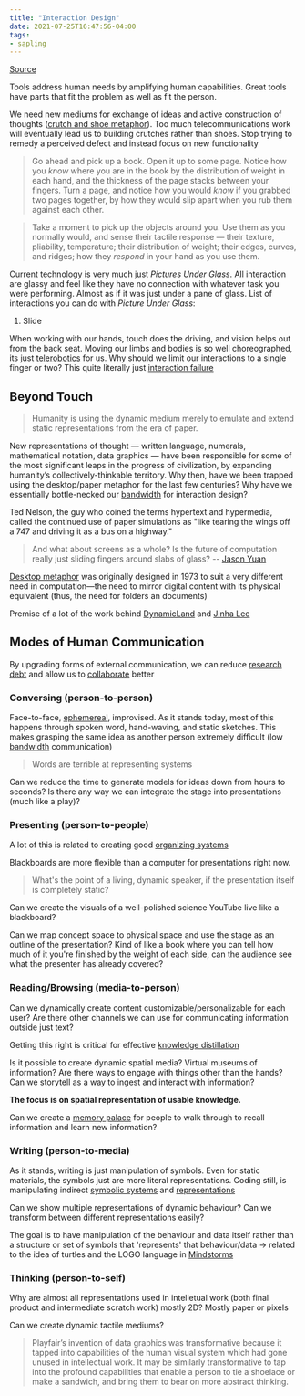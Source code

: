 ```yaml
---
title: "Interaction Design"
date: 2021-07-25T16:47:56-04:00
tags:
- sapling
---
```


[Source](http://worrydream.com/ABriefRantOnTheFutureOfInteractionDesign/?utm_source=pocket_mylist)

Tools address human needs by amplifying human capabilities. Great tools have parts that fit the problem as well as fit the person.

We need new mediums for exchange of ideas and active construction of thoughts ([crutch and shoe metaphor](thoughts/crutch%20and%20shoe%20metaphor.md)). Too much telecommunications work will eventually lead us to building crutches rather than shoes. Stop trying to remedy a perceived defect and instead focus on new functionality

> Go ahead and pick up a book. Open it up to some page. Notice how you _know_ where you are in the book by the distribution of weight in each hand, and the thickness of the page stacks between your fingers. Turn a page, and notice how you would _know_ if you grabbed two pages together, by how they would slip apart when you rub them against each other.

> Take a moment to pick up the objects around you. Use them as you normally would, and sense their tactile response — their texture, pliability, temperature; their distribution of weight; their edges, curves, and ridges; how they _respond_ in your hand as you use them.

Current technology is very much just *Pictures Under Glass*. All interaction are glassy and feel like they have no connection with whatever task you were performing. Almost as if it was just under a pane of glass. List of interactions you can do with *Picture Under Glass*:

1. Slide

When working with our hands, touch does the driving, and vision helps out from the back seat. Moving our limbs and bodies is so well choreographed, its just [telerobotics](thoughts/telerobotics.md) for us. Why should we limit our interactions to a single finger or two? This quite literally just [interaction failure](thoughts/interaction%20failure.md)

## Beyond Touch

> Humanity is using the dynamic medium merely to emulate and extend static representations from the era of paper.

New representations of thought — written language, numerals, mathematical notation, data graphics — have been responsible for some of the most significant leaps in the progress of civilization, by expanding humanity’s collectively-thinkable territory. Why then, have we been trapped using the desktop/paper metaphor for the last few centuries? Why have we essentially bottle-necked our [bandwidth](thoughts/bandwidth.md) for interaction design?

Ted Nelson, the guy who coined the terms hypertext and hypermedia, called the continued use of paper simulations as "like tearing the wings off a 747 and driving it as a bus on a highway."

> And what about screens as a whole? Is the future of computation really just sliding fingers around slabs of glass? -- [Jason Yuan](https://uxdesign.cc/introducing-mercury-os-f4de45a04289)

[Desktop metaphor](thoughts/desktop%20metaphor.md) was originally designed in 1973 to suit a very different need in computation—the need to mirror digital content with its physical equivalent (thus, the need for folders an documents)

Premise of a lot of the work behind [DynamicLand](http://worrydream.com/cdg/ResearchAgenda-v0.19-poster.pdf) and [Jinha Lee](http://www.leejinha.com/home.html)

## Modes of Human Communication
By upgrading forms of external communication, we can reduce [research debt](thoughts/research%20debt.md) and allow us to [collaborate](posts/collaborative-thinking.md) better

### Conversing (person-to-person)
Face-to-face, [ephemereal](thoughts/ephemereal%20content.md), improvised. As it stands today, most of this happens through spoken word, hand-waving, and static sketches. This makes grasping the same idea as another person extremely difficult (low [bandwidth](thoughts/bandwidth.md) communication)

> Words are terrible at representing systems

Can we reduce the time to generate models for ideas down from hours to seconds? Is there any way we can integrate the stage into presentations (much like a play)?

### Presenting (person-to-people)
A lot of this is related to creating good [organizing systems](thoughts/organizing%20system.md)

Blackboards are more flexible than a computer for presentations right now.

> What's the point of a living, dynamic speaker, if the presentation itself is completely static?

Can we create the visuals of a well-polished science YouTube live like a blackboard?

Can we map concept space to physical space and use the stage as an outline of the presentation? Kind of like a book where you can tell how much of it you're finished by the weight of each side, can the audience see what the presenter has already covered?

### Reading/Browsing (media-to-person)
Can we dynamically create content customizable/personalizable for each user? Are there other channels we can use for communicating information outside just text?

Getting this right is critical for effective [knowledge distillation](thoughts/knowledge%20distillation.md)

Is it possible to create dynamic spatial media? Virtual museums of information? Are there ways to engage with things other than the hands? Can we storytell as a way to ingest and interact with information?

**The focus is on spatial representation of usable knowledge.**

Can we create a [memory palace](thoughts/memory%20palace.md) for people to walk through to recall information and learn new information?

### Writing (person-to-media)
As it stands, writing is just manipulation of symbols. Even for static materials, the symbols just are more literal representations. Coding still, is manipulating indirect [symbolic systems](thoughts/symbolic%20system.md) and [representations](thoughts/representation.md)

Can we show multiple representations of dynamic behaviour? Can we transform between different representations easily?

The goal is to have manipulation of the behaviour and data itself rather than a structure or set of symbols that 'represents' that behaviour/data -> related to the idea of turtles and the LOGO language in [Mindstorms](thoughts/Mindstorms.md)

### Thinking (person-to-self)
Why are almost all representations used in intelletual work (both final product and intermediate scratch work) mostly 2D? Mostly paper or pixels

Can we create dynamic tactile mediums?

> Playfair’s invention of data graphics was transformative because it tapped into capabilities of the human visual system which had gone unused in intellectual work. It may be similarly transformative to tap into the profound capabilities that enable a person to tie a shoelace or make a sandwich, and bring them to bear on more abstract thinking.
